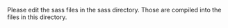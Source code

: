 Please edit the sass files in the sass directory. Those are compiled into the files in this directory.